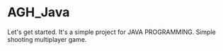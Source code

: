 # AGH_Java

Let's get started.
It's a simple project for JAVA PROGRAMMING.
Simple shooting multiplayer game.
